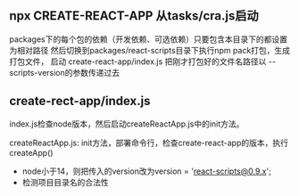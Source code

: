 ## npx CREATE-REACT-APP  从tasks/cra.js启动
packages下的每个包的依赖（开发依赖、可选依赖）只要包含本目录下的都设置为相对路径
然后切换到packages/react-scripts目录下执行npm pack打包，生成打包文件，
启动 create-react-app/index.js 把刚才打包好的文件名路径以 --scripts-version的参数传递过去

## create-rect-app/index.js
index.js检查node版本，然后启动createReactApp.js中的init方法。

createReactApp.js: 
init方法，部署命令行，检查create-react-app的版本，执行createApp()
* node小于14，则把传入的version改为version = 'react-scripts@0.9.x';
* 检测项目目录名的合法性